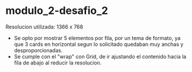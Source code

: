 # modulo_2-desafio_2

Resolucion utilizada: 1366 x 768

* Se opto por mostrar 5 elementos por fila, por un tema de formato, ya que 3 cards en horizontal segun lo solicitado quedaban muy anchas y desproporcionadas.
* Se cumple con el "wrap" con Grid, de ir ajustando el contenido hacia la fila de abajo al reducir la resolucion.
